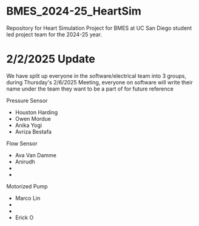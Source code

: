 # BMES_2024-25_HeartSim
Repository for Heart Simulation Project for BMES at UC San Diego student led project team for the 2024-25 year. 

# 2/2/2025 Update 
We have split up everyone in the software/electrical team into 3 groups, during Thursday's 2/6/2025 Meeting, everyone on software will write their name under the team they want to be a part of for future reference

Pressure Sensor
- Houston Harding
- Owen Mordue
- Anika Yogi
- Avriza Bestafa

Flow Sensor 
- Ava Van Damme
- Anirudh
-
-

Motorized Pump
-  Marco Lin
-
-
- Erick O



